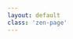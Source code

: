```yaml
---
layout: default
class: 'zen-page'
---
```


<ZenGarden />

<style>
.zen-page {
  padding: 0 !important;
  margin: 0 !important;
  background-color: #f5f5f5;
}
</style>
